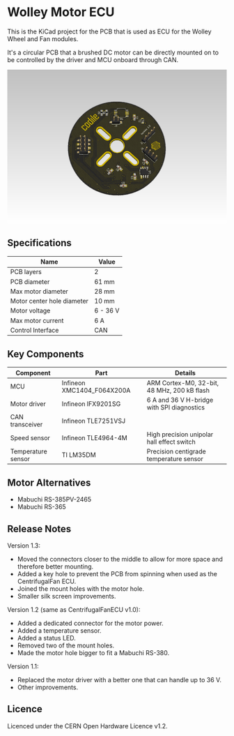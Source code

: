 Wolley Motor ECU
================

This is the KiCad project for the PCB that is used as ECU for the Wolley Wheel
and Fan modules.

It's a circular PCB that a brushed DC motor can be directly mounted on to be
controlled by the driver and MCU onboard through CAN.

![PCB rendered in KiCad](Motor_ECU.png)

Specifications
--------------

| Name                       | Value    |
| -------------------------- | -------- |
| PCB layers                 | 2        |
| PCB diameter               | 61 mm    |
| Max motor diameter         | 28 mm    |
| Motor center hole diameter | 10 mm    |
| Motor voltage              | 6 - 36 V |
| Max motor current          | 6 A      |
| Control Interface          | CAN      |

Key Components
--------------

| Component | Part | Details |
| --------- | ---- | ------- |
| MCU | Infineon XMC1404_F064X200A | ARM Cortex-M0, 32-bit, 48 MHz, 200 kB flash |
| Motor driver | Infineon IFX9201SG | 6 A and 36 V H-bridge with SPI diagnostics |
| CAN transceiver | Infineon TLE7251VSJ | |
| Speed sensor | Infineon TLE4964-4M | High precision unipolar hall effect switch |
| Temperature sensor | TI LM35DM | Precision centigrade temperature sensor |

Motor Alternatives
------------------

 - Mabuchi RS-385PV-2465
 - Mabuchi RS-365

Release Notes
-------------

Version 1.3:
 - Moved the connectors closer to the middle to allow for more space and
   therefore better mounting.
 - Added a key hole to prevent the PCB from spinning when used as the
   CentrifugalFan ECU.
 - Joined the mount holes with the motor hole.
 - Smaller silk screen improvements.

Version 1.2 (same as CentrifugalFanECU v1.0):
 - Added a dedicated connector for the motor power.
 - Added a temperature sensor.
 - Added a status LED.
 - Removed two of the mount holes.
 - Made the motor hole bigger to fit a Mabuchi RS-380.

Version 1.1:
 - Replaced the motor driver with a better one that can handle up to 36 V.
 - Other improvements.

Licence
-------

Licenced under the CERN Open Hardware Licence v1.2.